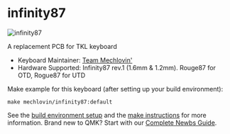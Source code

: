 # infinity87

![infinity87](https://i.imgur.com/QuK1EnN.png)

A replacement PCB for TKL keyboard 

* Keyboard Maintainer: [Team Mechlovin'](https://github.com/mechlovin)
* Hardware Supported: Infinity87 rev.1 (1.6mm & 1.2mm). Rouge87 for OTD, Rogue87 for UTD

Make example for this keyboard (after setting up your build environment):

    make mechlovin/infinity87:default

See the [build environment setup](https://docs.qmk.fm/#/getting_started_build_tools) and the [make instructions](https://docs.qmk.fm/#/getting_started_make_guide) for more information. Brand new to QMK? Start with our [Complete Newbs Guide](https://docs.qmk.fm/#/newbs).
